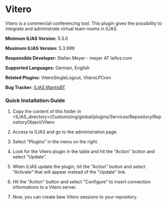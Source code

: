 # Vitero

Vitero  is a commercial conferencing tool. This plugin gives the possibility to
integrate and administrate virtual team rooms in ILIAS.

**Minimum ILIAS Version:**
5.3.0

**Maximum ILIAS Version:**
5.3.999

**Responsible Developer:**
Stefan Meyer - meyer AT leifos.com

**Supported Languages:**
German, English

**Related Plugins:**
ViteroSingleLogout, ViteroLPCron 

**Bug Tracker:**
[ILIAS MantisBT](http://www.ilias.de/mantis/search.php?project_id=3&category=Vitero)

### Quick Installation Guide
1. Copy the content of this folder in <ILIAS_directory>/Customizing/global/plugins/Services/Repository/RepositoryObject/Vitero

2. Access to ILIAS and go to the administration page.

3. Select "Plugins" in the menu on the right.

5. Look for the Vitero plugin in the table and hit the "Action" button and select "Update".

6. When ILIAS update the plugin, hit the "Action" button and select "Activate" that will appear instead of the "Update" link.

7. Hit the "Action" button and select "Configure" to insert connection informations to a Vitero server.

8. Now, you can create bew Vitero sessions to your repository.
